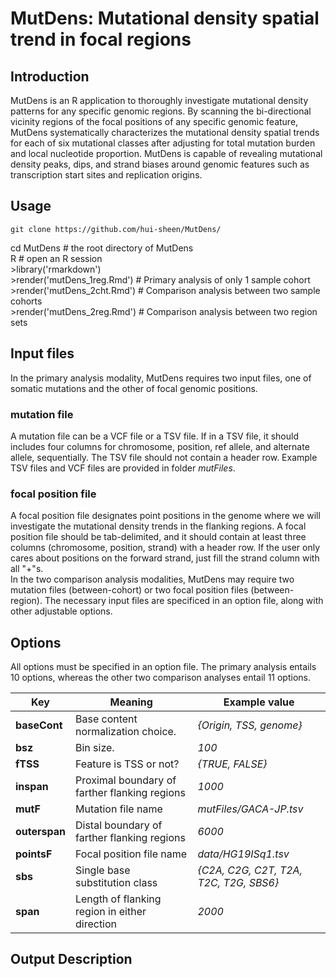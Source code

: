 # MutDens: Mutational density spatial trend in focal regions

## Introduction
MutDens is an R application to thoroughly investigate mutational density patterns for any specific genomic regions. By scanning the bi-directional vicinity regions of the focal positions of any specific genomic feature, MutDens systematically characterizes the mutational density spatial trends for each of six mutational classes after adjusting for total mutation burden and local nucleotide proportion. MutDens is capable of revealing mutational density peaks, dips, and strand biases around genomic features such as transcription start sites and replication origins.

## Usage
	git clone https://github.com/hui-sheen/MutDens/  
  cd MutDens # the root directory of MutDens  
  R # open an R session  
    >library('rmarkdown')  
    >render('mutDens_1reg.Rmd') # Primary analysis of only 1 sample cohort  
    >render('mutDens_2cht.Rmd') # Comparison analysis between two sample cohorts  
    >render('mutDens_2reg.Rmd') # Comparison analysis between two region sets  

## Input files
In the primary analysis modality, MutDens requires two input files, one of somatic mutations and the other of focal genomic positions.  
### mutation file
A mutation file can be a VCF file or a TSV file. If in a TSV file, it should includes four columns for chromosome, position, ref allele, and alternate allele, sequentially. The TSV file should not contain a header row. Example TSV files and VCF files are provided in folder *mutFiles*.  
### focal position file
A focal position file designates point positions in the genome where we will investigate the mutational density trends in the flanking regions. A focal position file should be tab-delimited, and it should contain at least three columns (chromosome, position, strand) with a header row. If the user only cares about positions on the forward strand, just fill the strand column with all "+"s.  
In the two comparison analysis modalities, MutDens may require two mutation files (between-cohort) or two focal position files (between-region).  The necessary input files are specificed in an option file, along with other adjustable options.  

## Options
All options must be specified in an option file. The primary analysis entails 10 options, whereas the other two comparison analyses entail 11 options.

Key | Meaning | Example value
----|---------|--------------
**baseCont** | Base content normalization choice. | *{Origin, TSS, genome}*
**bsz** | Bin size. | *100*
**fTSS** | Feature is TSS or not? | *{TRUE, FALSE}*
**inspan** | Proximal boundary of farther flanking regions | *1000*
**mutF** | Mutation file name | *mutFiles/GACA-JP.tsv*
**outerspan** | Distal boundary of farther flanking regions | *6000*
**pointsF** | Focal position file name | *data/HG19ISq1.tsv*
**sbs** | Single base substitution class | *{C2A, C2G, C2T, T2A, T2C, T2G, SBS6}*
**span** | Length of flanking region in either direction | *2000*

## Output Description

